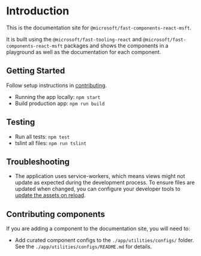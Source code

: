 # Introduction

This is the documentation site for `@microsoft/fast-components-react-msft`.

It is built using the `@microsoft/fast-tooling-react` and `@microsoft/fast-components-react-msft` packages and shows the components in a playground as well as the documentation for each component.

## Getting Started
Follow setup instructions in [contributing](https://github.com/Microsoft/fast-dna/blob/master/CONTRIBUTING.md).

- Running the app locally: `npm start`
- Build production app: `npm run build`

## Testing
- Run all tests: `npm test`
- tslint all files: `npm run tslint`

## Troubleshooting
- The application uses service-workers, which means views might not update as expected during the development process. To ensure files are updated when changed, you can configure your developer tools to [update the assets on reload](https://stackoverflow.com/questions/40783790/disable-service-workers-when-in-development-mode).

## Contributing components

If you are adding a component to the documentation site, you will need to:

- Add curated component configs to the `./app/utilities/configs/` folder. See the `./app/utilities/configs/README.md` for details.
